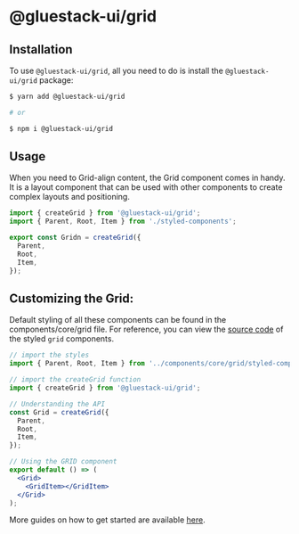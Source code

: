 # @gluestack-ui/grid

## Installation

To use `@gluestack-ui/grid`, all you need to do is install the
`@gluestack-ui/grid` package:

```sh
$ yarn add @gluestack-ui/grid

# or

$ npm i @gluestack-ui/grid
```

## Usage

When you need to Grid-align content, the Grid component comes in handy. It is a layout component that can be used with other components to create complex layouts and positioning.

```jsx
import { createGrid } from '@gluestack-ui/grid';
import { Parent, Root, Item } from './styled-components';

export const Gridn = createGrid({
  Parent,
  Root,
  Item,
});
```

## Customizing the Grid:

Default styling of all these components can be found in the components/core/grid file. For reference, you can view the [source code](https://github.com/gluestack/gluestack-ui/blob/development/example/storybook/src/ui-components/grid/index.tsx) of the styled `grid` components.

```jsx
// import the styles
import { Parent, Root, Item } from '../components/core/grid/styled-components';

// import the createGrid function
import { createGrid } from '@gluestack-ui/grid';

// Understanding the API
const Grid = createGrid({
  Parent,
  Root,
  Item,
});

// Using the GRID component
export default () => (
  <Grid>
    <GridItem></GridItem>
  </Grid>
);
```

More guides on how to get started are available
[here](https://ui.gluestack.io/docs/components/layout/grid).
